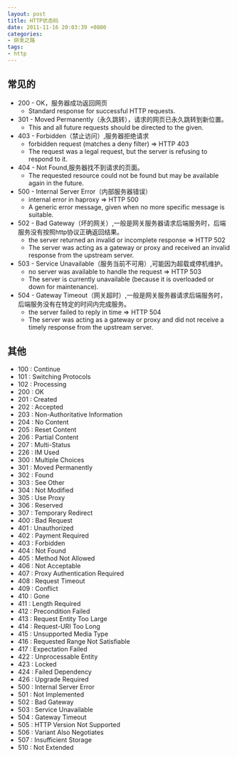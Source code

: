 ```yaml
---
layout: post
title: HTTP状态码
date: 2011-11-16 20:03:39 +0800
categories:
- 研发之路
tags:
- http
---
```


## 常见的

* 200 - OK，服务器成功返回网页
  - Standard response for successful HTTP requests.
* 301 - Moved Permanently（永久跳转），请求的网页已永久跳转到新位置。  
  - This and all future requests should be directed to the given.
* 403 - Forbidden（禁止访问）,服务器拒绝请求  
  - forbidden request (matches a deny filter) =&gt; HTTP 403  
  - The request was a legal request, but the server is refusing to respond to it.
* 404 - Not Found,服务器找不到请求的页面。  
  - The requested resource could not be found but may be available again in the future.
* 500 - Internal Server Error（内部服务器错误）  
  - internal error in haproxy =&gt; HTTP 500  
  - A generic error message, given when no more specific message is suitable.
* 502 - Bad Gateway（坏的网关）,一般是网关服务器请求后端服务时，后端服务没有按照http协议正确返回结果。  
  - the server returned an invalid or incomplete response =&gt; HTTP 502  
  - The server was acting as a gateway or proxy and received an invalid response from the upstream server.
* 503 - Service Unavailable（服务当前不可用）,可能因为超载或停机维护。  
  - no server was available to handle the request =&gt; HTTP 503  
  - The server is currently unavailable (because it is overloaded or down for maintenance).
* 504 - Gateway Timeout（网关超时）,一般是网关服务器请求后端服务时，后端服务没有在特定的时间内完成服务。  
  - the server failed to reply in time =&gt; HTTP 504  
  - The server was acting as a gateway or proxy and did not receive a timely response from the upstream server.

## 其他

* 100 : Continue
* 101 : Switching Protocols
* 102 : Processing
* 200 : OK
* 201 : Created
* 202 : Accepted
* 203 : Non-Authoritative Information
* 204 : No Content
* 205 : Reset Content
* 206 : Partial Content
* 207 : Multi-Status
* 226 : IM Used
* 300 : Multiple Choices
* 301 : Moved Permanently
* 302 : Found
* 303 : See Other
* 304 : Not Modified
* 305 : Use Proxy
* 306 : Reserved
* 307 : Temporary Redirect
* 400 : Bad Request
* 401 : Unauthorized
* 402 : Payment Required
* 403 : Forbidden
* 404 : Not Found
* 405 : Method Not Allowed
* 406 : Not Acceptable
* 407 : Proxy Authentication Required
* 408 : Request Timeout
* 409 : Conflict
* 410 : Gone
* 411 : Length Required
* 412 : Precondition Failed
* 413 : Request Entity Too Large
* 414 : Request-URI Too Long
* 415 : Unsupported Media Type
* 416 : Requested Range Not Satisfiable
* 417 : Expectation Failed
* 422 : Unprocessable Entity
* 423 : Locked
* 424 : Failed Dependency
* 426 : Upgrade Required
* 500 : Internal Server Error
* 501 : Not Implemented
* 502 : Bad Gateway
* 503 : Service Unavailable
* 504 : Gateway Timeout
* 505 : HTTP Version Not Supported
* 506 : Variant Also Negotiates
* 507 : Insufficient Storage
* 510 : Not Extended